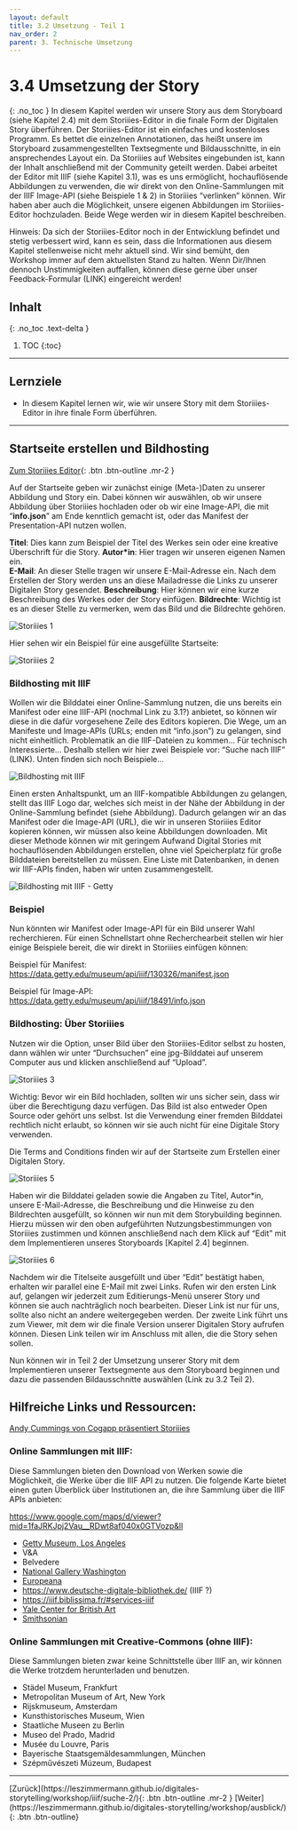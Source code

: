 ```yaml
---
layout: default
title: 3.2 Umsetzung - Teil 1
nav_order: 2
parent: 3. Technische Umsetzung
---
```

# 3.4 Umsetzung der Story
{: .no_toc }
In diesem Kapitel werden wir unsere Story aus dem Storyboard (siehe Kapitel 2.4) mit dem Storiiies-Editor in die finale Form der Digitalen Story überführen. Der Storiiies-Editor ist ein einfaches und kostenloses Programm. Es bettet die einzelnen Annotationen, das heißt unsere im Storyboard zusammengestellten Textsegmente und Bildausschnitte, in ein ansprechendes Layout ein. Da Storiiies auf Websites eingebunden ist, kann der Inhalt anschließend mit der Community geteilt werden. Dabei arbeitet der Editor mit IIIF (siehe Kapitel 3.1), was es uns ermöglicht, hochauflösende Abbildungen zu verwenden, die wir direkt von den Online-Sammlungen mit der IIIF Image-API (siehe Beispiele 1 & 2) in Storiiies “verlinken” können. Wir haben aber auch die Möglichkeit, unsere eigenen Abbildungen im Storiiies-Editor hochzuladen. Beide Wege werden wir in diesem Kapitel beschreiben. 

Hinweis: Da sich der Storiiies-Editor noch in der Entwicklung befindet und stetig verbessert wird, kann es sein, dass die Informationen aus diesem Kapitel stellenweise nicht mehr aktuell sind. Wir sind bemüht, den Workshop immer auf dem aktuellsten Stand zu halten. Wenn Dir/Ihnen dennoch Unstimmigkeiten auffallen, können diese gerne über unser Feedback-Formular (LINK) eingereicht werden!

## Inhalt
{: .no_toc .text-delta }

1. TOC
{:toc}

---

## Lernziele
- In diesem Kapitel lernen wir, wie wir unsere Story mit dem Storiiies-Editor in ihre finale Form überführen.

---

## Startseite erstellen und Bildhosting

[Zum Storiiies Editor](https://storiiies-editor.cogapp.com/){: .btn .btn-outline .mr-2 }

Auf der Startseite geben wir zunächst einige (Meta-)Daten zu unserer Abbildung und Story ein. Dabei können wir auswählen, ob wir unsere Abbildung über Storiiies hochladen oder ob wir eine Image-API, die mit “__info.json__” am Ende kenntlich gemacht ist, oder das Manifest der Presentation-API nutzen wollen.

__Titel__: Dies kann zum Beispiel der Titel des Werkes sein oder eine kreative Überschrift für die Story.
__Autor*in__: Hier tragen wir unseren eigenen Namen ein.  
__E-Mail__: An dieser Stelle tragen wir unsere E-Mail-Adresse ein. Nach dem Erstellen der Story werden uns an diese Mailadresse die Links zu unserer Digitalen Story gesendet.
__Beschreibung__:  Hier können wir eine kurze Beschreibung des Werkes oder der Story  einfügen.
__Bildrechte__: Wichtig ist es an dieser Stelle zu vermerken, wem das Bild und die Bildrechte gehören.

![Storiiies 1](https://cdn.lesliepzimmermann.de/storytelling/3-4/1_Diadem_Storiiies.jpg)

Hier sehen wir ein Beispiel für eine ausgefüllte Startseite:

![Storiiies 2](https://cdn.lesliepzimmermann.de/storytelling/3-4/2_Diadem_Storiiies.jpg)

### Bildhosting mit IIIF
Wollen wir die Bilddatei einer Online-Sammlung nutzen, die uns bereits ein Manifest oder eine IIIF-API (nochmal Link zu 3.1?) anbietet, so können wir diese in die dafür vorgesehene Zeile des Editors kopieren.
Die Wege, um an Manifeste und Image-APIs (URLs; enden mit “info.json”) zu gelangen, sind nicht einheitlich. Problematik an die IIIF-Dateien zu kommen… Für technisch Interessierte... Deshalb stellen wir hier zwei Beispiele vor: “Suche nach IIIF” (LINK). Unten finden sich noch Beispiele...

![Bildhosting mit IIIF](https://cdn.lesliepzimmermann.de/storytelling/Screenshot_04.jpg)

Einen ersten Anhaltspunkt, um an IIIF-kompatible Abbildungen zu gelangen, stellt das IIIF Logo dar, welches sich meist in der Nähe der Abbildung in der Online-Sammlung befindet (siehe Abbildung). Dadurch gelangen wir an das Manifest oder die Image-API (URL), die wir in unseren Storiiies Editor kopieren können, wir müssen also keine Abbildungen downloaden. Mit dieser Methode können wir mit geringem Aufwand Digital Stories mit hochauflösenden Abbildungen erstellen, ohne viel Speicherplatz für große Bilddateien bereitstellen zu müssen. Eine Liste mit Datenbanken, in denen wir IIIF-APIs finden, haben wir unten zusammengestellt. 

![Bildhosting mit IIIF - Getty](https://cdn.lesliepzimmermann.de/storytelling/2-2-1_Getty-2.jpg)

### Beispiel
Nun könnten wir Manifest oder Image-API für ein Bild unserer Wahl recherchieren. Für einen Schnellstart ohne Recherchearbeit stellen wir hier einige Beispiele bereit, die wir direkt in Storiiies einfügen können:  

Beispiel für Manifest:
https://data.getty.edu/museum/api/iiif/130326/manifest.json 

Beispiel für Image-API:
https://data.getty.edu/museum/api/iiif/18491/info.json

### Bildhosting: Über Storiiies
Nutzen wir die Option, unser Bild über den Storiiies-Editor selbst zu hosten, dann wählen wir unter “Durchsuchen” eine jpg-Bilddatei auf unserem Computer aus und klicken anschließend auf “Upload”.

![Storiiies 3](https://cdn.lesliepzimmermann.de/storytelling/3-4/3_Diadem_Storiiies.jpg)

Wichtig: Bevor wir ein Bild hochladen, sollten wir uns sicher sein, dass wir über die Berechtigung dazu verfügen. Das Bild ist also entweder Open Source oder gehört uns selbst. Ist die Verwendung einer fremden Bilddatei rechtlich nicht erlaubt, so können wir sie auch nicht für eine Digitale Story verwenden.

Die Terms and Conditions finden wir auf der Startseite zum Erstellen einer Digitalen Story.

![Storiiies 5](https://cdn.lesliepzimmermann.de/storytelling/3-4/5_Diadem_Storiiies.jpg)

Haben wir die Bilddatei geladen sowie die Angaben zu Titel, Autor*in, unsere E-Mail-Adresse, die Beschreibung und die Hinweise zu den Bildrechten ausgefüllt, so können wir nun mit dem Storybuilding beginnen. Hierzu müssen wir den oben aufgeführten Nutzungsbestimmungen von Storiiies zustimmen und können anschließend nach dem Klick auf “Edit” mit dem Implementieren unseres Storyboards [Kapitel 2.4] beginnen.

![Storiiies 6](https://cdn.lesliepzimmermann.de/storytelling/3-4/6_Diadem_Storiiies.jpg)

Nachdem wir die Titelseite ausgefüllt und über “Edit” bestätigt haben, erhalten wir parallel eine E-Mail mit zwei Links. Rufen wir den ersten Link auf, gelangen wir jederzeit zum Editierungs-Menü unserer Story und können sie auch nachträglich noch bearbeiten. Dieser Link ist nur für uns, sollte also nicht an andere weitergegeben werden.
Der zweite Link führt uns zum Viewer, mit dem wir die finale Version unserer Digitalen Story aufrufen können. Diesen Link teilen wir im Anschluss mit allen, die die Story sehen sollen.

Nun können wir in Teil 2 der Umsetzung unserer Story mit dem Implementieren unserer Textsegmente aus dem Storyboard beginnen und dazu die passenden Bildausschnitte auswählen (Link zu 3.2 Teil 2).

## Hilfreiche Links und Ressourcen:
[Andy Cummings von Cogapp präsentiert Storiiies](https://youtu.be/u4GC9ULypls)

### Online Sammlungen mit IIIF:
Diese Sammlungen bieten den Download von Werken sowie die Möglichkeit, die Werke über die IIIF API zu nutzen.
Die folgende Karte bietet einen guten Überblick über Institutionen an, die ihre Sammlung über die IIIF APIs anbieten:

https://www.google.com/maps/d/viewer?mid=1faJRKJpj2Vau__RDwt8af040x0GTVozp&ll

- [Getty Museum, Los Angeles](http://www.getty.edu/art/collection/)
- V&A
- Belvedere
- [National Gallery Washington](https://www.nga.gov/collection.html)
- [Europeana](https://www.europeana.eu/en/search?query=sv_dcterms_conformsTo%3A%2aiiif%2a&view=grid)
- https://www.deutsche-digitale-bibliothek.de/ (IIIF ?)
- https://iiif.biblissima.fr/#services-iiif
- [Yale Center for British Art](https://britishart.yale.edu/collections/using-collections/online-)
- [Smithsonian](https://www.si.edu/learn-explore)

### Online Sammlungen mit Creative-Commons (ohne IIIF):
Diese Sammlungen bieten zwar keine Schnittstelle über IIIF an, wir können die Werke trotzdem herunterladen und benutzen.
- Städel Museum, Frankfurt
- Metropolitan Museum of Art, New York
- Rijskmuseum, Amsterdam
- Kunsthistorisches Museum, Wien
- Staatliche Museen zu Berlin
- Museo del Prado, Madrid
- Musée du Louvre, Paris
- Bayerische Staatsgemäldesammlungen, München
- Szépművészeti Múzeum, Budapest

---

<span class="fs-8">
[Zurück](https://leszimmermann.github.io/digitales-storytelling/workshop/iiif/suche-2/){: .btn .btn-outline .mr-2 } 
</span>
<span class="fs-8">
[Weiter](https://leszimmermann.github.io/digitales-storytelling/workshop/ausblick/){: .btn .btn-outline}
</span>